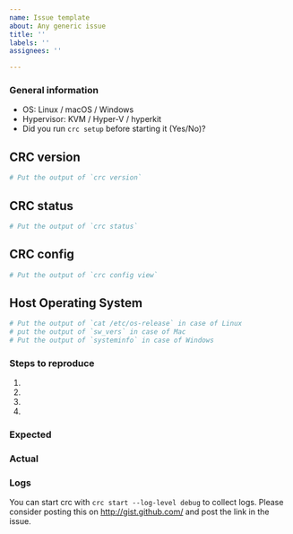 ```yaml
---
name: Issue template
about: Any generic issue
title: ''
labels: ''
assignees: ''

---
```


### General information

  * OS: Linux / macOS / Windows
  * Hypervisor: KVM / Hyper-V / hyperkit
  * Did you run `crc setup` before starting it (Yes/No)?

## CRC version
```bash
# Put the output of `crc version`
```
  
## CRC status
```bash
# Put the output of `crc status`
```

## CRC config
```bash
# Put the output of `crc config view`
```

## Host Operating System
```bash
# Put the output of `cat /etc/os-release` in case of Linux
# put the output of `sw_vers` in case of Mac
# Put the output of `systeminfo` in case of Windows
```

### Steps to reproduce

  1. 
  2. 
  3. 
  4. 

### Expected


### Actual


### Logs

You can start crc with `crc start --log-level debug` to collect logs.
Please consider posting this on http://gist.github.com/ and post the link in the issue.
